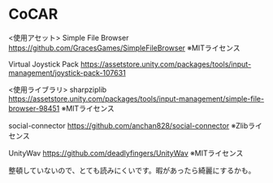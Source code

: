 # CoCAR
<使用アセット>
Simple File Browser
https://github.com/GracesGames/SimpleFileBrowser
※MITライセンス

Virtual Joystick Pack
https://assetstore.unity.com/packages/tools/input-management/joystick-pack-107631


<使用ライブラリ>
sharpziplib
https://assetstore.unity.com/packages/tools/input-management/simple-file-browser-98451
※MITライセンス

social-connector
https://github.com/anchan828/social-connector
※Zlibライセンス

UnityWav
https://github.com/deadlyfingers/UnityWav
※MITライセンス

整頓していないので、とても読みにくいです。暇があったら綺麗にするかも。
